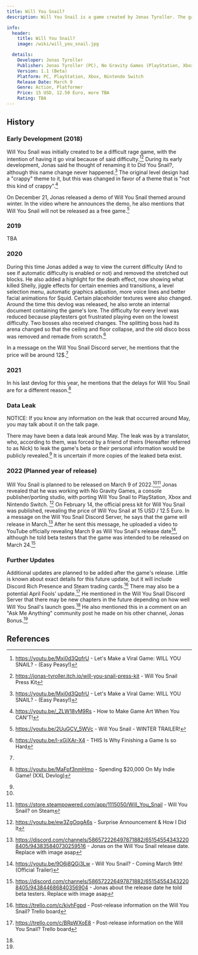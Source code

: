 ```yaml
---
title: Will You Snail?
description: Will You Snail is a game created by Jonas Tyroller. The game will be released in March 9th. The objective is to reach the end of the level while the AI spawns various traps to kill you. This AI has the ability to predict the player's movement, so they must try to outsmart it and have it place traps away from the intended path.

info:
  header:
    title: Will You Snail?
    image: /wiki/will_you_snail.jpg

  details:
    Developer: Jonas Tyroller
    Publisher: Jonas Tyroller (PC), No Gravity Games (PlayStation, Xbox, Nintendo Switch)
    Version: 1.1 (Beta)
    Platform: PC, PlayStation, Xbox, Nintendo Switch
    Release Date: March 9
    Genre: Action, Platformer
    Price: 15 USD, 12.50 Euro, more TBA
    Rating: TBA
---
```


## History

### Early Development (2018)

Will You Snail was initially created to be a difficult rage game, with the intention of having it go viral because of said difficulty.[^1][^2] During its early development, Jonas said he thought of renaming it to Did You Snail?, although this name change never happened.[^1] The original level design had a "crappy" theme to it, but this was changed in favor of a theme that is "not this kind of crappy".[^3]

On December 21, Jonas released a demo of Will You Snail themed around winter. In the video where he announces the demo, he also mentions that Will You Snail will not be released as a free game.[^4]

### 2019

TBA

### 2020

During this time Jonas added a way to view the current difficulty (And to see if automatic difficulty is enabled or not) and removed the stretched out blocks. He also added a highlight for the death effect, now showing what killed Shelly, jiggle effects for certain enemies and transitions, a level selection menu, automatic graphics adjustion, more voice lines and better facial animations for Squid. Certain placeholder textures were also changed. Around the time this devlog was released, he also wrote an internal document containing the game's lore. The difficulty for every level was reduced because playtesters got frustrated playing even on the lowest difficulty. Two bosses also received changes. The splitting boss had its arena changed so that the ceiling and floor collapse, and the old disco boss was removed and remade from scratch.[^5]

In a message on the Will You Snail Discord server, he mentions that the price will be around 12$.[^6]

### 2021

In his last devlog for this year, he mentions that the delays for Will You Snail are for a different reason.[^7]

### Data Leak

NOTICE: If you know any information on the leak that occurred around May, you may talk about it on the talk page.

There may have been a data leak around May. The leak was by a translator, who, according to them, was forced by a friend of theirs (Hereafter referred to as Nick) to leak the game's beta or their personal information would be publicly revealed.[^8] It is uncertain if more copies of the leaked beta exist.

### 2022 (Planned year of release)

Will You Snail is planned to be released on March 9 of 2022.[^9][^10] Jonas revealed that he was working with No Gravity Games, a console publisher/porting studio, with porting Will You Snail to PlayStation, Xbox and Nintendo Switch. [^11] On February 14, the official press kit for Will You Snail was published, revealing the price of Will You Snail at 15 USD / 12.5 Euro. In a message on the Will You Snail Discord Server, he says that the game will release in March.[^12] After he sent this message, he uploaded a video to YouTube officially revealing March 9 as Will You Snail's release date[^13], although he told beta testers that the game was intended to be released on March 24.[^14]

### Further Updates

Additional updates are planned to be added after the game's release. Little is known about exact details for this future update, but it will include Discord Rich Presence and Steam trading cards.[^15] There may also be a potential April Fools' update.[^16] He mentioned in the Will You Snail Discord Server that there may be new chapters in the future depending on how well Will You Snail's launch goes.[^17] He also mentioned this in a comment on an "Ask Me Anything" community post he made on his other channel, Jonas Bonus.[^18]

## References

[^1]: https://youtu.be/Mxi0d3QpfrU - Let's Make a Viral Game: WILL YOU SNAIL? - (Easy Peasy!)
[^2]: https://jonas-tyroller.itch.io/will-you-snail-press-kit - Will You Snail Press Kit
[^3]: https://youtu.be/_ZLW18vM9Rs - How to Make Game Art When You CAN'T!
[^4]: https://youtu.be/2UuGCV_5WVc - Will You Snail - WINTER TRAILER!
[^5]: https://youtu.be/I-xGjXAr-X4 - THIS Is Why Finishing a Game Is so Hard
[^6]:
[^7]: https://youtu.be/MaFpf3nmHmo - Spending $20,000 On My Indie Game! (XXL Devlog)
[^8]:
[^9]:
[^10]: https://store.steampowered.com/app/1115050/Will_You_Snail - Will You Snail? on Steam
[^11]: https://youtu.be/ew3ZgOqgA6s - Surprise Announcement & How I Did It
[^12]: https://discord.com/channels/586572226497871882/651545543432208405/943835840730259516 - Jonas on the Will You Snail release date. Replace with image asap
[^13]: https://youtu.be/9O6j8QGj3Lw - Will You Snail? - Coming March 9th! (Official Trailer)
[^14]: https://discord.com/channels/586572226497871882/651545543432208405/943844686840356904 - Jonas about the release date he told beta testers. Replace with image asap
[^15]: https://trello.com/c/kivhFgpd - Post-release information on the Will You Snail? Trello board
[^16]: https://trello.com/c/BRpWXoE8 - Post-release information on the Will You Snail? Trello board
[^17]:
[^18]: